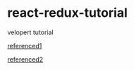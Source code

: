 # react-redux-tutorial

velopert tutorial

[referenced1](https://velog.io/@velopert/use-typescript-and-redux-like-a-pro)

[referenced2](https://react.vlpt.us/using-typescript/05-ts-redux.html)
